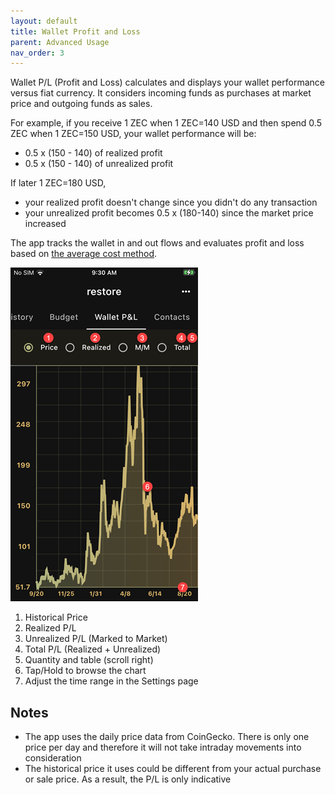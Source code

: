 ```yaml
---
layout: default
title: Wallet Profit and Loss
parent: Advanced Usage
nav_order: 3
---
```


Wallet P/L (Profit and Loss) calculates and displays your wallet
performance versus fiat currency. It considers incoming funds
as purchases at market price and outgoing funds as sales.

For example, if you receive 1 ZEC when 1 ZEC=140 USD and then
spend 0.5 ZEC when 1 ZEC=150 USD, your wallet performance will be:

- 0.5 x (150 - 140) of realized profit
- 0.5 x (150 - 140) of unrealized profit

If later 1 ZEC=180 USD,

- your realized profit doesn't change since you didn't do any transaction
- your unrealized profit becomes 0.5 x (180-140) since the market price
increased

The app tracks the wallet in and out flows and evaluates profit and loss
based on [the average cost method](https://en.wikipedia.org/wiki/Average_cost_method).

![PnL](img/IMG_0068.PNG)

1. Historical Price
2. Realized P/L 
3. Unrealized P/L (Marked to Market)
4. Total P/L (Realized + Unrealized)
5. Quantity and table (scroll right)
6. Tap/Hold to browse the chart
7. Adjust the time range in the Settings page

## Notes

- The app uses the daily price data from CoinGecko. There is only
one price per day and therefore it will not take intraday movements
into consideration
- The historical price it uses could be different from your actual 
purchase or sale price. As a result, the P/L is only indicative
